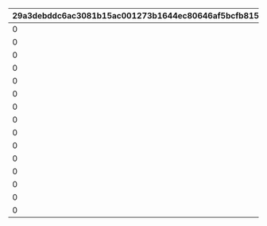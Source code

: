 |29a3debddc6ac3081b15ac001273b1644ec80646af5bcfb8153a54d4b7795407|d522c7c3ffa117b444d070ce52c4368ffa8bfdddeaff95de1ab23e3bf1217c67|e999d54c0e4c5c652da39979579e62b10b7896fd1548dde711eb9cb634852212|295ac27550b123a99629ce40321f9ff68bfb5820bc1d1850a061829419c35cf2|b38103da1d81e14b76ec2cfc7ee5533a254c2f134f55bedc6ef5f43c23f4a120|9f696995d9cb74ca26073c69c34836de0f5b390c1b5873c0c5536821367e3629|8f49f53355e3440e70b00fb99b815395cc2354dc582d0eb42aadb6cf481a153d|3c4aadfc2b981c8890a677c9036a3d385235c5a6f79c5efc61a9f3b16d8de65c|58ce0a9c6fd70fca165c34ebe12f76696f17faacfe88d12de24227dccc652e1a|0258a9553cfccbf9c300b8cb8dea0aa9725af18e22c496a49297618ca42e2338|cf9c8c2c65af3fc223054e4f0bbd3f4f47d13a58467a9bd45428d2f546dcc1ca|4b16a3aa1eaa67fc6dbd0b8b5914d86d6314dcd4fe673886ac633d4ffc13c2d1|0527b884fa1d5e740a4cdff345367ae26e0cb83d6623cac6e501f9289651e595|1d68ab511897dd619a2ddce7e19c696c8fea83729de179ed89b5a4d305558acb|db6422f444104c8b3f50b02a528ac06b47fd9e57f98a046182b08db85a31cfae|fdc8fe2e370a398fb8259cf3398b7c61760db339c734ffb8b2343fb980715c9e|efcb4305203341ae1176fb8679690d4360af84ed9668ae44d036e3c52e0a064d|cebdc66de4bb1e3da6f2c4dd1cea3b02d4fa2de33360ffcdb14e8f1314855983|6c3cd812f247dae6f007b3a40db727236542cb50d609b406e721e87f287cab53|
| --- | --- | --- | --- | --- | --- | --- | --- | --- | --- | --- | --- | --- | --- | --- | --- | --- | --- | --- |
|0|94002|2|1|0|1|0|0|50|20004|1002200|0|12|0|50|2000000|80|2|23001|
|0|94002|2|51|0|2|0|0|40|20004|1002200|0|12|0|100|1600000|80|2|23001|
|0|94002|2|101|0|3|0|0|40|20004|1002200|0|12|0|200|1400000|60|2|23001|
|0|94002|2|201|0|4|0|0|35|20004|1002200|0|12|0|500|1200000|60|2|23001|
|0|94002|2|501|0|5|0|0|35|20004|1002200|0|12|0|1000|1000000|40|2|23001|
|0|94002|2|1001|0|6|0|0|30|20004|1002200|0|12|0|1500|800000|40|2|23001|
|0|94002|2|1501|0|7|0|0|25|20004|1002200|0|12|0|2000|600000|40|2|23001|
|0|94002|2|2001|0|8|0|0|25|20003|1002200|0|12|0|3000|600000|80|2|23001|
|0|94002|2|3001|0|9|0|0|20|20003|1002200|0|12|0|5000|400000|60|2|23001|
|0|94002|2|5001|0|10|0|0|15|20003|1002200|0|12|0|10000|300000|40|2|23001|
|0|94002|2|10001|0|11|0|0|10|20003|1002200|0|12|0|100000|200000|20|2|23001|
|0|94002|2|100001|0|12|0|0|5|20003|1002200|0|12|0|200000|100000|12|2|23001|
|0|94002|2|200001|0|13|0|0|5|20003|1002200|0|12|0|300000|80000|8|2|23001|
|0|94002|2|300001|0|14|0|0|5|20003|1002200|0|12|0|400000|60000|5|2|23001|
|0|94002|2|400001|0|15|0|0|5|20003|1002200|0|12|0|-1|50000|3|2|23001|